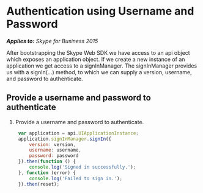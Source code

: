 
# Authentication using Username and Password

 _**Applies to:** Skype for Business 2015_

After bootstrapping the Skype Web SDK we have access to an api object which exposes an application object.  If we create a new instance of an application we get access to a signInManager.  The signInManager provides us with a signIn(...) method, to which we can supply a version, username, and password to authenticate.

## Provide a username and password to authenticate

1. Provide a username and password to authenticate.

   ```js
    var application = api.UIApplicationInstance;
    application.signInManager.signIn({
        version: version,
        username: username,
        password: password
    }).then(function () {
        console.log('Signed in successfully.');
    }, function (error) {
        console.log('Failed to sign in.');
    }).then(reset);
   ```
